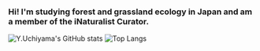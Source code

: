 ### Hi! I'm studying forest and grassland ecology in Japan and am a member of the iNaturalist Curator.

![Y.Uchiyama's GitHub stats](https://github-readme-stats-mu-tawny-71.vercel.app/api?username=yuchiyama8712&show_icons=true&theme=shadowblue&count_private=true)
![Top Langs](https://github-readme-stats-mu-tawny-71.vercel.app/api/top-langs/?username=yuchiyama8712&layout=compact&count_private=true)

<!--
**yuchiyama8712/yuchiyama8712** is a ✨ _special_ ✨ repository because its `README.md` (this file) appears on your GitHub profile.

Here are some ideas to get you started:

- 🔭 I’m currently working on ...
- 🌱 I’m currently learning ...
- 👯 I’m looking to collaborate on ...
- 🤔 I’m looking for help with ...
- 💬 Ask me about ...
- 📫 How to reach me: ...
- 😄 Pronouns: ...
- ⚡ Fun fact: ...
-->
